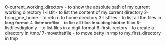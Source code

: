 0-current_working_directory - to show the absolute path of my current working directory
1-listit - to list the content of my current directory
2-bring_me_home - to return to home directory
3-listfiles - to list all the files in long format
4-listmorefiles - to list all files inculding hidden files
5-listfilesdigitonly - to list files in a digit format
6-firstdirectory - to create a directory in /tmp/
7-movethatfile - to move betty in tmp to my_first_directory in tmp